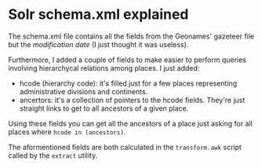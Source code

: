 # Solr schema.xml explained

The schema.xml file contains all the fields from the Geonames' gazeteer file but the <i>modification date</i> (I just thought it was useless).

Furthermore, I added a couple of fields to make easier to perform queries involving hierarchycal relations among places. I just added:
- hcode	(hierarchy code): it's filled just for a few places representing administrative divisions and continents.
- ancertors: it's a collection of pointers to the hcode fields. They're just straight links to get to all ancestors of a given place.

Using these fields you can get all the ancestors of a place just asking for all places where `hcode in (ancestors)`.

The aformentioned fields are both calculated in the `transform.awk` script called by the `extract` utility.
